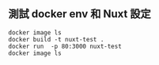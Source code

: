 ## 測試 docker env 和 Nuxt 設定
```
docker image ls
docker build -t nuxt-test .
docker run  -p 80:3000 nuxt-test
docker image ls
```